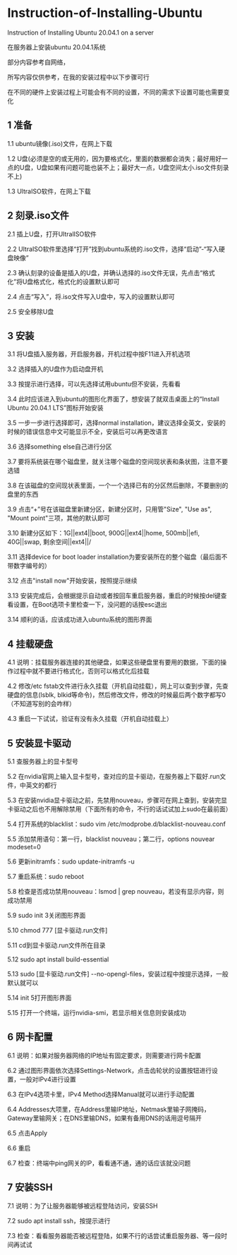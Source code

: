 # Instruction-of-Installing-Ubuntu
Instruction of Installing Ubuntu 20.04.1 on a server

在服务器上安装ubuntu 20.04.1系统

部分内容参考自网络，

所写内容仅供参考，在我的安装过程中以下步骤可行

在不同的硬件上安装过程上可能会有不同的设置，不同的需求下设置可能也需要变化

## 1 准备

1.1 ubuntu镜像(.iso)文件，在网上下载

1.2 U盘(必须是空的或无用的，因为要格式化，里面的数据都会消失；最好用好一点的U盘，U盘如果有问题可能也装不上；最好大一点，U盘空间太小.iso文件刻录不上)

1.3 UltraISO软件，在网上下载

## 2 刻录.iso文件

2.1 插上U盘，打开UltralISO软件

2.2 UltraISO软件里选择“打开”找到ubuntu系统的.iso文件，选择“启动”-“写入硬盘映像”

2.3 确认刻录的设备是插入的U盘，并确认选择的.iso文件无误，先点击“格式化”将U盘格式化，格式化的设置默认即可

2.4 点击“写入”，将.iso文件写入U盘中，写入的设置默认即可

2.5 安全移除U盘

## 3 安装

3.1 将U盘插入服务器，开启服务器，开机过程中按F11进入开机选项

3.2 选择插入的U盘作为启动盘开机

3.3 按提示进行选择，可以先选择试用ubuntu但不安装，先看看

3.4 此时应该进入到ubuntu的图形化界面了，想安装了就双击桌面上的“Install Ubuntu 20.04.1 LTS”图标开始安装

3.5 一步一步进行选择即可，选择normal installation，建议选择全英文，安装的时候的错误信息中文可能显示不全，安装后可以再更改语言

3.6 选择something else自己进行分区

3.7 要将系统装在哪个磁盘里，就关注哪个磁盘的空间现状表和条状图，注意不要选错

3.8 在该磁盘的空间现状表里面，一个一个选择已有的分区然后删除，不要删别的盘里的东西

3.9 点击“+”号在该磁盘里新建分区，新建分区时，只用管"Size", "Use as", "Mount point"三项，其他的默认即可

3.10 新建分区如下：1G||ext4||boot, 900G||ext4||home, 500mb||efi, 40G||swap, 剩余空间||ext4||/

3.11 选择device for boot loader installation为要安装所在的整个磁盘（最后面不带数字编号的）

3.12 点击"install now"开始安装，按照提示继续

3.13 安装完成后，会根据提示自动或者按回车重启服务器，重启的时候按del键查看设置，在Boot选项卡里检查一下，没问题的话按esc退出

3.14 顺利的话，应该成功进入ubuntu系统的图形界面

## 4 挂载硬盘

4.1 说明：挂载服务器连接的其他硬盘，如果这些硬盘里有要用的数据，下面的操作过程中就不要进行格式化，否则可以格式化后挂载

4.2 修改/etc fstab文件进行永久挂载（开机自动挂载），网上可以查到步骤，先查硬盘的信息(lsblk, blkid等命令)，然后修改文件，修改的时候最后两个数字都写0（不知道写别的会咋样）

4.3 重启一下试试，验证有没有永久挂载（开机自动挂载上）

## 5 安装显卡驱动

5.1 查服务器上的显卡型号

5.2 在nvidia官网上输入显卡型号，查对应的显卡驱动，在服务器上下载好.run文件，中英文的都行

5.3 在安装nvidia显卡驱动之前，先禁用nouveau，步骤可在网上查到，安装完显卡驱动之后也不用解除禁用（下面所有的命令，不行的话试试加上sudo在最前面）

5.4 打开系统的blacklist：sudo vim /etc/modprobe.d/blacklist-nouveau.conf

5.5 添加禁用语句：第一行，blacklist nouveau；第二行，options nouvear modeset=0

5.6 更新initramfs：sudo update-initramfs -u

5.7 重启系统：sudo reboot

5.8 检查是否成功禁用nouveau：lsmod | grep nouveau，若没有显示内容，则成功禁用

5.9 sudo init 3关闭图形界面

5.10 chmod 777 [显卡驱动.run文件]

5.11 cd到显卡驱动.run文件所在目录

5.12 sudo apt install build-essential

5.13 sudo [显卡驱动.run文件] --no-opengl-files，安装过程中按提示选择，一般默认就可以

5.14 init 5打开图形界面

5.15 打开一个终端，运行nvidia-smi，若显示相关信息则安装成功

## 6 网卡配置

6.1 说明：如果对服务器网络的IP地址有固定要求，则需要进行网卡配置

6.2 通过图形界面依次选择Settings-Network，点击齿轮状的设置按钮进行设置，一般对IPv4进行设置

6.3 在IPv4选项卡里，IPv4 Method选择Manual就可以进行手动配置

6.4 Addresses大项里，在Address里输IP地址，Netmask里输子网掩码，Gateway里输网关；在DNS里输DNS，如果有备用DNS的话用逗号隔开

6.5 点击Apply

6.6 重启

6.7 检查：终端中ping网关的IP，看看通不通，通的话应该就没问题

## 7 安装SSH

7.1 说明：为了让服务器能够被远程登陆访问，安装SSH

7.2 sudo apt install ssh，按提示进行

7.3 检查：看看服务器能否被远程登陆，如果不行的话尝试重启服务器、等一段时间再试试





